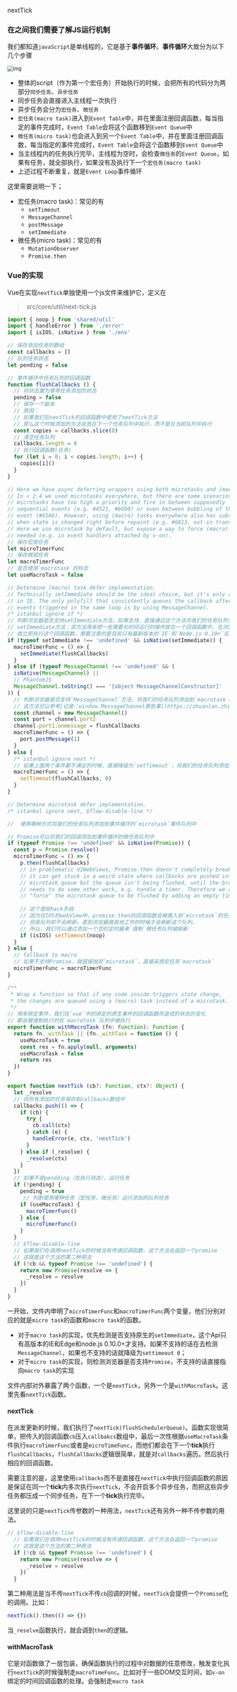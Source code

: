 nextTick

### 在之间我们需要了解**JS运行机制**

我们都知道`javaScript`是单线程的，它是基于**事件循环**。**事件循环**大致分为以下几个步骤

<img src="https://upload-images.jianshu.io/upload_images/4820992-82913323252fde95.png?imageMogr2/auto-orient/strip|imageView2/2/w/863/format/webp" alt="img" style="zoom: 80%;" />

- 整体的script（作为第一个宏任务）开始执行的时候，会把所有的代码分为两部分`同步任务`、`异步任务`
- 同步任务会直接进入主线程一次执行
- 异步任务会分为`宏任务`、`微任务`
- `宏任务(macro task)`进入到`Event Table`中，并在里面注册回调函数，每当指定的事件完成时，`Event Table`会将这个函数移到`Event Queue`中
- `微任务(micro task)`也会进入到另一个`Event Table`中，并在里面注册回调函数，每当指定的事件完成时，`Event Table`会将这个函数移到`Event Queue`中
- 当主线程内的任务执行完毕，主线程为空时，会检查`微任务`的`Event Queue`，如果有任务，就全部执行，如果没有及执行下一个`宏任务(macro task)`
- 上述过程不断重复，就是`Event Loop`事件循环

这里需要说明一下；

- 宏任务(macro task)：常见的有
  - `setTimeout`
  - `MessageChannel`
  - `postMessage`
  - `setImmediate`
- 微任务(micro task)：常见的有
  - `MutationObserver`
  - `Promise.then`

### Vue的实现

Vue在实现`nextTick`单独使用一个js文件来维护它，定义在

> ​	src/core/util/next-tick.js

```typescript
import { noop } from 'shared/util'
import { handleError } from './error'
import { isIOS, isNative } from './env'

// 保存添加任务的数组
const callbacks = []
// 队列任务状态
let pending = false

// 事件循环中任务队列的回调函数
function flushCallbacks () {
  // 将状态置为等带任务添加的状态 
  pending = false
  // 保存一个副本
  // 原因：
  // 如果我们在nextTick的回调函数中使用了nextTick方法
  // 那么这个时候添加的方法会放在下一个任务队列中执行，而不是在当前队列中执行  
  const copies = callbacks.slice(0)
  // 清空任务队列
  callbacks.length = 0
  // 执行回调函数(任务)  
  for (let i = 0; i < copies.length; i++) {
    copies[i]()
  }
}

// Here we have async deferring wrappers using both microtasks and (macro) tasks.
// In < 2.4 we used microtasks everywhere, but there are some scenarios where
// microtasks have too high a priority and fire in between supposedly
// sequential events (e.g. #4521, #6690) or even between bubbling of the same
// event (#6566). However, using (macro) tasks everywhere also has subtle problems
// when state is changed right before repaint (e.g. #6813, out-in transitions).
// Here we use microtask by default, but expose a way to force (macro) task when
// needed (e.g. in event handlers attached by v-on).
// 保存宏观任务
let microTimerFunc
// 保存微观任务
let macroTimerFunc
// 是否使用`macrotask`的标志
let useMacroTask = false

// Determine (macro) task defer implementation.
// Technically setImmediate should be the ideal choice, but it's only available
// in IE. The only polyfill that consistently queues the callback after all DOM
// events triggered in the same loop is by using MessageChannel.
/* istanbul ignore if */
// 判断浏览器是否支持setImmediate方法，如果支持，直接通过这个方法将我们的任务队列添加到事件循环的`macrotask queue`中
// setImmediate方法：该方法用来把一些需要长时间运行的操作放在一个回调函数中，在浏览器完成后面的其他语句后
// 就立即执行这个回调函数，需要注意的是目前只有最新版本的`IE`和`Node.js 0.10+`实现了该方法
if (typeof setImmediate !== 'undefined' && isNative(setImmediate)) {
  macroTimerFunc = () => {
    setImmediate(flushCallbacks)
  }
} else if (typeof MessageChannel !== 'undefined' && (
  isNative(MessageChannel) ||
  // PhantomJS
  MessageChannel.toString() === '[object MessageChannelConstructor]'
)) {
  // 判断浏览器是否支持`MessageChannel`方法，将我们的任务队列添加到`macrotask queue`中
  // 该方法可以参考[记录：window.MessageChannel那些事](https://zhuanlan.zhihu.com/p/37589777) 
  const channel = new MessageChannel()
  const port = channel.port2
  channel.port1.onmessage = flushCallbacks
  macroTimerFunc = () => {
    port.postMessage(1)
  }
} else {
  /* istanbul ignore next */
  // 如果上面两个条件都不满足的时候，直接降级为`setTimeout`，将我们的任务队列添加到`macrotask queue`中执行
  macroTimerFunc = () => {
    setTimeout(flushCallbacks, 0)
  }
}

// Determine microtask defer implementation.
/* istanbul ignore next, $flow-disable-line */

// 	使用哪种方式将我们的任务队列添加到事件循环的`microtask`事件队列中

// Promise可以将我们的回调添加到事件循环的微任务队列中
if (typeof Promise !== 'undefined' && isNative(Promise)) {
  const p = Promise.resolve()
  microTimerFunc = () => {
    p.then(flushCallbacks)
    // in problematic UIWebViews, Promise.then doesn't completely break, but
    // it can get stuck in a weird state where callbacks are pushed into the
    // microtask queue but the queue isn't being flushed, until the browser
    // needs to do some other work, e.g. handle a timer. Therefore we can
    // "force" the microtask queue to be flushed by adding an empty timer.
    
    // 这个是给hack手段
    // 因为在IOS的webView中，promise.then的回调函数会被推入到`microtask`的任务队列中
    // 但是队列却不会刷新。直到浏览器做其他工作的时候才会刷新这个队列，
    // 所以，我们可以通过添加一个空的定时器来`强制`微任务队列被刷新  
    if (isIOS) setTimeout(noop)
  }
} else {
  // fallback to macro
  // 如果不支持Promise，就直接抛弃`microtask`，直接采用宏任务`macrotask`  
  microTimerFunc = macroTimerFunc
}

/**
 * Wrap a function so that if any code inside triggers state change,
 * the changes are queued using a (macro) task instead of a microtask.
 */
// 用来绑定事件，我们在`vue`中的绑定的原生事件的回调函数所造成的状态的变化
// 都会被强制执行的在`macrotask`队列中被执行
export function withMacroTask (fn: Function): Function {
  return fn._withTask || (fn._withTask = function () {
    useMacroTask = true
    const res = fn.apply(null, arguments)
    useMacroTask = false
    return res
  })
}

export function nextTick (cb?: Function, ctx?: Object) {
  let _resolve
  // 将所有添加的任务保存到callbacks数组中
  callbacks.push(() => {
    if (cb) {
      try {
        cb.call(ctx)
      } catch (e) {
        handleError(e, ctx, 'nextTick')
      }
    } else if (_resolve) {
      _resolve(ctx)
    }
  })
  // 如果不是pendding（在执行状态），运行任务  
  if (!pending) {
    pending = true
     // 判断使用哪种任务（宏任务，微任务）运行添加的队列任务 
    if (useMacroTask) {
      macroTimerFunc()
    } else {
      microTimerFunc()
    }
  }
  // $flow-disable-line
  // 如果我们在调用nextTick的时候没有传递回调函数，这个方法会返回一个promise
  // 这就是这个方法的第二种用法  
  if (!cb && typeof Promise !== 'undefined') {
    return new Promise(resolve => {
      _resolve = resolve
    })
  }
}
```

一开始，文件内申明了`microTimerFunc`和`macroTimerFunc`两个变量，他们分别对应的就是`micro task`的函数和`macro task`的函数。

- 对于`macro task`的实现，优先检测是否支持原生的`setImmediate`，这个Api只有高版本的IE和Edge和node.js 0.10.0+才支持。如果不支持的话在去检测`MessageChannel`，如果也不支持的话就降级为`settimeout 0`；
- 对于`micro task`的实现，则检测浏览器是否支持`Promise`，不支持的话直接指向`macro task`的实现



文件内部对外暴露了两个函数，一个是`nextTick`，另外一个是`withMacroTask`。这里先看`nextTick`函数。

#### nextTick

在派发更新的时候，我们执行了`nextTick(flushSchedulerQueue)`。函数实现很简单，把传入的回调函数`cb`压入`callbakcs`数组中，最后一次性根据`useMacroTask`条件执行`macroTimerFunc`或者是`microTimeFunc`，而他们都会在下一个**tick**执行`flushCallbacks`，`flushCallbacks`逻辑很简单，就是对`callbacks`遍历。然后执行相应的回调函数。

需要注意的是，这里使用`callbacks`而不是直接在`nextTick`中执行回调函数的原因是保证在同一个**tick**内多次执行`nextTick`，不会开启多个异步任务，而把这些异步任务都压成一个同步任务，在下一个**tick**执行完毕。

这里说的只是`nextTick`传参数的一种用法，`nextTick`还有另外一种不传参数的用法。

```typescript
// $flow-disable-line
  // 如果我们在调用nextTick的时候没有传递回调函数，这个方法会返回一个promise
  // 这就是这个方法的第二种用法  
  if (!cb && typeof Promise !== 'undefined') {
    return new Promise(resolve => {
      _resolve = resolve
    })
  }
```

第二种用法是当不传`nextTick`不传`cb`回调的时候，`nextTick`会提供一个`Promise`化的调用。比如：

```js
nextTick().then(() => {})
```

当`_resolve`函数执行，就会调到`then`的逻辑。

#### withMacroTask

它是对函数做了一层包装，确保函数执行的过程中对数据的任意修改，触发变化执行`nextTick`的时候强制走`macroTimeFunc`。比如对于一些DOM交互时间，如`v-on`绑定的时间回调函数的处理。会强制走`macro task`
